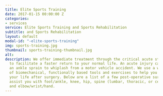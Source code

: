 ```yaml
---
title: Elite Sports Training
date: 2017-01-15 00:00:00 Z
categories:
- services
service: Elite Sports Training and Sports Rehabilitation
subtitle: and Sports Rehabilitation
layout: default
modal-id: "-elite-sports-training"
img: sports-training.jpg
thumbnail: sports-training-thumbnail.jpg
alt: 
description: We offer immediate treatment through the critical acute stage of injuries
  to facilitate a faster return to your normal life. An acute injury can range from
  an ankle sprain to whiplash from a motor vehicle accident. We use a wide variety
  of biomechanical, functionally based tools and exercises to help you get back to
  your life after surgery. Below are a list of a few post-operative surgeries we can
  assist you with foot/ankle, knee, hip, spine (lumbar, thoracic, or cervical), shoulder,
  and elbow/wrist/hand.
---
```



